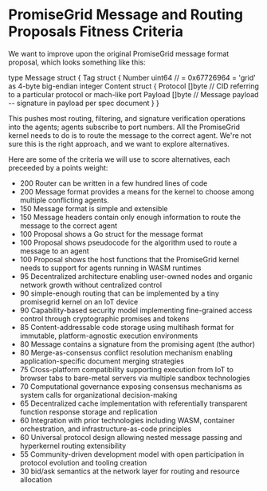 # PromiseGrid Message and Routing Proposals Fitness Criteria

We want to improve upon the original PromiseGrid message format
proposal, which looks something like this:

type Message struct {
  Tag    struct {
    Number uint64 // = 0x67726964 = 'grid' as 4-byte big-endian integer
    Content struct {
      Protocol []byte  // CID referring to a particular protocol or mach-like port
      Payload  []byte  // Message payload -- signature in payload per spec document
    }
}

This pushes most routing, filtering, and signature verification
operations into the agents; agents subscribe to port numbers.  All the
PromiseGrid kernel needs to do is to route the message to the correct
agent.  We're not sure this is the right approach, and we want to
explore alternatives.

Here are some of the criteria we will use to score alternatives,
each preceeded by a points weight:

- 200 Router can be written in a few hundred lines of code
- 200 Message format provides a means for the kernel to choose among
  multiple conflicting agents.
- 150 Message format is simple and extensible 
- 150 Message headers contain only enough information to route the
  message to the correct agent
- 100 Proposal shows a Go struct for the message format
- 100 Proposal shows pseudocode for the algorithm used to route a
  message to an agent
- 100 Proposal shows the host functions that the PromiseGrid kernel
  needs to support for agents running in WASM runtimes
- 95 Decentralized architecture enabling user-owned nodes and organic
  network growth without centralized control
- 90 simple-enough routing that can be implemented by a tiny
  promisegrid kernel on an IoT device
- 90 Capability-based security model implementing fine-grained access
  control through cryptographic promises and tokens
- 85 Content-addressable code storage using multihash format for
  immutable, platform-agnostic execution environments
- 80 Message contains a signature from the promising agent (the author)
- 80 Merge-as-consensus conflict resolution mechanism enabling
  application-specific document merging strategies
- 75 Cross-platform compatibility supporting execution from IoT to browser
  tabs to bare-metal servers via multiple sandbox technologies
- 70 Computational governance exposing consensus mechanisms as system
  calls for organizational decision-making
- 65 Decentralized cache implementation with referentially transparent
  function response storage and replication
- 60 Integration with prior technologies including WASM, container
  orchestration, and infrastructure-as-code principles
- 60 Universal protocol design allowing nested message passing and
  hyperkernel routing extensibility
- 55 Community-driven development model with open participation in
  protocol evolution and tooling creation
- 30 bid/ask semantics at the network layer for
  routing and resource allocation 
